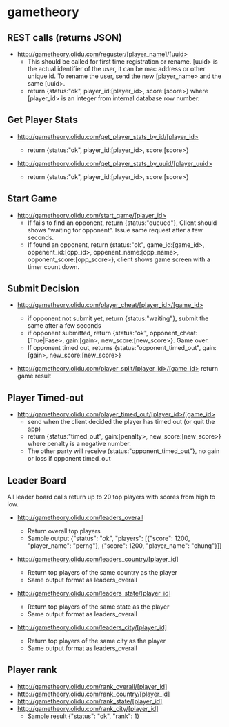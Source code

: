 # gametheory

## REST calls  (returns JSON) 
* http://gametheory.olidu.com/reguster/[player_name]/[uuid> 
    * This should be called for first time registration or rename. [uuid> is the actual identifier of the user, it can be mac address or other unique id. To rename the user, send the new [player_name> and the same [uuid>. 
    * return {status:"ok", player_id:[player_id>, score:[score>}  where [player_id> is an integer from internal database row number. 

## Get Player Stats
* http://gametheory.olidu.com/get_player_stats_by_id/[player_id> 
    * return {status:"ok", player_id:[player_id>, score:[score>}

* http://gametheory.olidu.com/get_player_stats_by_uuid/[player_uuid> 
    * return {status:"ok", player_id:[player_id>, score:[score>}

## Start Game
* http://gametheory.olidu.com/start_game/[player_id>  
    * If fails to find an opponent, return {status:"queued"},  Client should shows “waiting for opponent”.  Issue same request after a few seconds. 
    * If found an opponent, return {status:"ok", game_id:[game_id>, oppenent_id:[opp_id>, oppenent_name:[opp_name>, opponent_score:[opp_score>},  client shows game screen with a timer count down. 

## Submit Decision
* http://gametheory.olidu.com/player_cheat/[player_id>/[game_id>  
    * if opponent not submit yet, return {status:"waiting"},  submit the same after a few seconds
    * if opponent submitted, return {status:"ok", opponent_cheat:[True|Fase>, gain:[gain>, new_score:[new_score>}. Game over. 
    * If opponent timed out, returns {status:"opponent_timed_out",  gain:[gain>, new_score:[new_score>}

* http://gametheory.olidu.com/player_split/[player_id>/[game_id> return game result

## Player Timed-out
* http://gametheory.olidu.com/player_timed_out/[player_id>/[game_id>  
    * send when the client decided the player has timed out (or quit the app)
    * return {status:"timed_out", gain:[penalty>, new_score:[new_score>}  where penalty is a negative number. 
    * The other party will receive {status:"opponent_timed_out"},  no gain or loss if opponent timed_out 

## Leader Board
All leader board calls return up to 20 top players with scores from high to low. 
* http://gametheory.olidu.com/leaders_overall  
    * Return overall top players
    * Sample output {"status": "ok", "players": [{"score": 1200, "player_name": "perng"}, {"score": 1200, "player_name": "chung"}]}

* http://gametheory.olidu.com/leaders_country/[player_id]
    * Return top players of the same country as the player
    * Same output format as leaders_overall

* http://gametheory.olidu.com/leaders_state/[player_id]
    * Return top players of the same state as the player
    * Same output format as leaders_overall

* http://gametheory.olidu.com/leaders_city/[player_id]
    * Return top players of the same city as the player
    * Same output format as leaders_overall

## Player rank 
* http://gametheory.olidu.com/rank_overall/[player_id]
* http://gametheory.olidu.com/rank_country/[player_id]
* http://gametheory.olidu.com/rank_state/[player_id]
* http://gametheory.olidu.com/rank_city/[player_id]
    * Sample result {"status": "ok", "rank": 1}


